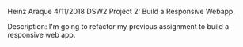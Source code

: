 Heinz Araque
4/11/2018
DSW2 Project 2: Build a Responsive Webapp.

Description: I'm going to refactor my previous assignment to build a responsive web app.